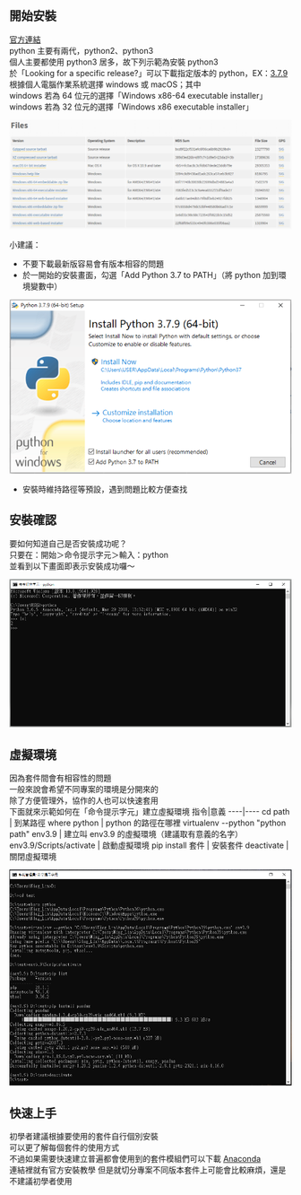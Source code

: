## 開始安裝
 [官方連結](https://www.python.org/downloads/)   
python 主要有兩代，python2、python3  
個人主要都使用 python3 居多，故下列示範為安裝 python3   
於「Looking for a specific release?」可以下載指定版本的 python，EX：[3.7.9](https://www.python.org/downloads/release/python-379/)  
根據個人電腦作業系統選擇 windows 或 macOS；其中  
windows 若為 64 位元的選擇「Windows x86-64 executable installer」  
windows 若為 32 位元的選擇「Windows x86 executable installer」 
  
![](https://github.com/yuning-lin/EnvironmentSetup/blob/main/SetUpPic/python_download_option.PNG)
  
小建議：
* 不要下載最新版容易會有版本相容的問題  
* 於一開始的安裝畫面，勾選「Add Python 3.7 to PATH」（將 python 加到環境變數中）  
  
![](https://github.com/yuning-lin/EnvironmentSetup/blob/main/SetUpPic/add_python_to_path.PNG)
* 安裝時維持路徑等預設，遇到問題比較方便查找  

## 安裝確認
要如何知道自己是否安裝成功呢？  
只要在：開始＞命令提示字元＞輸入：python  
並看到以下畫面即表示安裝成功囉～  
  
![](https://github.com/yuning-lin/EnvironmentSetup/blob/main/SetUpPic/CMD.PNG)

## 虛擬環境
因為套件間會有相容性的問題  
一般來說會希望不同專案的環境是分開來的  
除了方便管理外，協作的人也可以快速套用  
下面就來示範如何在「命令提示字元」建立虛擬環境
指令|意義
----|----
cd path | 到某路徑
where python | python 的路徑在哪裡
virtualenv --python "python path" env3.9 | 建立叫 env3.9 的虛擬環境（建議取有意義的名字）
env3.9/Scripts/activate | 啟動虛擬環境
pip install 套件 | 安裝套件
deactivate | 關閉虛擬環境  
  
![](https://github.com/yuning-lin/EnvironmentSetup/blob/main/SetUpPic/create_virtualenv.PNG)  

## 快速上手
初學者建議根據要使用的套件自行個別安裝  
可以更了解每個套件的使用方式  
不過如果需要快速建立普遍都會使用到的套件模組們可以下載 [Anaconda](https://docs.anaconda.com/anaconda/install/windows/)  
連結裡就有官方安裝教學
但是就切分專案不同版本套件上可能會比較麻煩，還是不建議初學者使用
